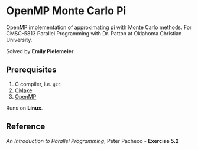 # OpenMP Monte Carlo Pi
OpenMP implementation of approximating pi with Monte Carlo methods. For CMSC-5813 Parallel Programming with Dr. Patton at Oklahoma Christian University.

Solved by **Emily Pielemeier**.

## Prerequisites
1. C compiler, i.e. `gcc`
2. [CMake](https://cmake.org/download/)
3. [OpenMP](http://www.openmp.org/resources/openmp-compilers-2/)

Runs on **Linux**. 

## Reference
_An Introduction to Parallel Programming_, Peter Pacheco - **Exercise 5.2**
